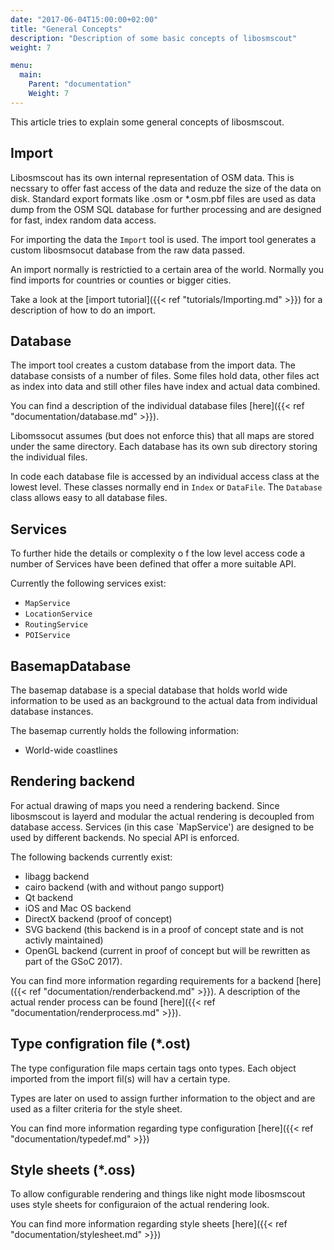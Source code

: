 ```yaml
---
date: "2017-06-04T15:00:00+02:00"
title: "General Concepts"
description: "Description of some basic concepts of libosmscout"
weight: 7

menu:
  main:
    Parent: "documentation"
    Weight: 7
---
```


This article tries to explain some general concepts of libosmscout.

## Import

Libosmscout has its own internal representation of OSM data. This is necssary
to offer fast access of the data and reduze the size of the data on disk.
Standard export formats like .osm or *.osm.pbf files are used as data dump
from the OSM SQL database for further processing and are designed  for fast,
index random data access.

For importing the data the `Import` tool is used. The import tool generates
a custom libosmsocut database from the raw data passed.

An import normally is restrictied to a certain area of the world. Normally
you find imports for countries or counties or bigger cities.

Take a look at the [import tutorial]({{< ref "tutorials/Importing.md" >}}) for
a description of how to do an import.

## Database

The import tool creates a custom database from the import data. The database
consists of a number of files. Some files hold data, other files
act as index into data and still other files have index and actual data combined.

You can find a description of the individual database files
[here]({{< ref "documentation/database.md" >}}).

Libomssocut assumes (but does not enforce this) that all maps are stored under
the same directory. Each database has its own sub directory storing the
individual files.

In code each database file is accessed by an individual access class at the
lowest level. These classes normally end in `Index` or `DataFile`.
The `Database` class allows easy to all database files.

## Services

To further hide the details or complexity o f the low level access code a number
of Services have been defined that offer a more suitable API.

Currently the following services exist:

* `MapService`
* `LocationService`
* `RoutingService`
* `POIService`

## BasemapDatabase

The basemap database is a special database that holds world wide information
to be used as an background to the actual data from individual database
instances.

The basemap currently holds the following information:

* World-wide coastlines

## Rendering backend

For actual drawing of maps you need a rendering backend. Since libosmscout is
layerd and modular the actual rendering is decoupled from database access.
Services (in this case `MapService') are designed to be used by different
backends. No special API is enforced. 

The following backends currently exist:

* libagg backend
* cairo backend (with and without pango support)
* Qt backend
* iOS and Mac OS backend
* DirectX backend (proof of concept)
* SVG backend (this backend is in a proof of concept state and is not activly
  maintained)
* OpenGL backend (current in proof of concept but will be rewritten as part of
  the GSoC 2017).
  
You can find more information regarding requirements for a backend 
[here]({{< ref "documentation/renderbackend.md" >}}). A description of the actual
render process can be found [here]({{< ref "documentation/renderprocess.md" >}}).

## Type configration file (*.ost)

The type configuration file maps certain tags onto types. Each object
imported from the import fil(s) will hav a certain type.

Types are later on used to assign further information to the object and
are used as a filter criteria for the style sheet.

You can find more information regarding type configuration
[here]({{< ref "documentation/typedef.md" >}})

## Style sheets (*.oss)

To allow configurable rendering and things like night mode libosmscout
uses style sheets for configuraion of the actual rendering look.

You can find more information regarding style sheets
[here]({{< ref "documentation/stylesheet.md" >}})


